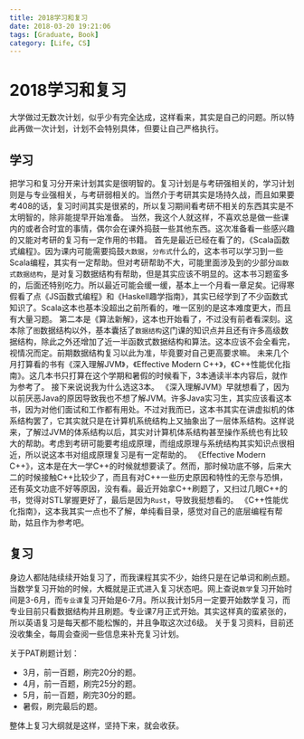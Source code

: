 ```yaml
---
title: 2018学习和复习
date: 2018-03-20 19:21:06
tags: [Graduate, Book]
category: [Life, CS]
---
```


# 2018学习和复习

大学做过无数次计划，似乎少有完全达成，这样看来，其实是自己的问题。所以特此再做一次计划，计划不会特别具体，但要让自己严格执行。

<!-- more -->
## 学习

把学习和复习分开来计划其实是很明智的。复习计划是与考研强相关的，学习计划则是与专业强相关，与考研弱相关的。当然介于考研其实是场持久战，而且如果要考408的话，复习时间其实是很紧的，所以复习期间看考研不相关的东西其实是不太明智的，除非能提早开始准备。
当然，我这个人就这样，不喜欢总是做一些课内的或者合时宜的事情，偶尔会在课外捣鼓一些其他东西。这次准备看一些感兴趣的又能对考研的复习有一定作用的书籍。
首先是最近已经在看了的，《Scala函数式编程》。因为课内可能需要捣鼓`大数据`，`分布式`什么的，这本书可以学习到一些Scala编程，其实有一定帮助。但对考研帮助不大，可能里面涉及到的少部分`函数式数据结构`，是对复习数据结构有帮助，但是其实应该不明显的。这本书习题蛮多的，后面还特别吃力。所以最近可能会缓一缓，基本上一个月看一章足矣。记得寒假看了点《JS函数式编程》和《Haskell趣学指南》，其实已经学到了不少函数式知识了。Scala这本也基本没超出之前所看的，唯一区别的是这本难度更大，而且有大量习题。
第二本是《算法新解》，这本也开始看了，不过没有前者看深刻。这本除了`图`数据结构以外，基本囊括了`数据结构`这门课的知识点并且还有许多高级数据结构，除此之外还增加了近一半函数式数据结构和算法。这本应该不会全看完，视情况而定。前期数据结构复习以此为准，毕竟要对自己更高要求嘛。
未来几个月打算看的书有《深入理解JVM》，《Effective Modern C++》，《C++性能优化指南》。这几本书只打算在这个学期和暑假的时候看下，3本通读半本内容后，就作为参考了。
接下来说说我为什么选这3本。
《深入理解JVM》早就想看了，因为以前厌恶Java的原因导致我也不想了解JVM。许多Java实习生，其实应该看这本书，因为对他们面试和工作都有用处。不过对我而已，这本书其实在讲虚拟机的体系结构罢了，它其实就只是在计算机系统结构上又抽象出了一层体系结构。这样说来，了解过JVM的体系结构以后，其实对计算机体系结构甚至操作系统也有比较大的帮助。考虑到考研可能要考组成原理，而组成原理与系统结构其实知识点很相近，所以说这本书对组成原理复习是有一定帮助的。
《Effective Modern C++》，这本是在大一学C++的时候就想要读了。然而，那时候功底不够，后来大二的时候接触C++比较少了，而且有对C++一些历史原因和特性的无奈与恐惧，还有英文功底不好等原因，没有看。最近开始拿C++刷题了，又扫过几眼C++的书，觉得对STL掌握更好了，最后是因为`Rust`，导致我挺想看的。
《C++性能优化指南》，这本我其实一点也不了解，单纯看目录，感觉对自己的底层编程有帮助，姑且作为参考吧。

## 复习

身边人都陆陆续续开始复习了，而我课程其实不少，始终只是在记单词和刷点题。当数学复习开始的时候，大概就是正式进入复习状态吧。网上查说`数学`复习开始时间是3-6月，而`专业课`复习开始是6-7月。所以我计划5月一定要开始数学复习，而专业目前只看数据结构并且刷题。专业课7月正式开始。其实这样真的蛮紧张的，所以英语复习是每天都不能松懈的，并且争取这次过6级。
关于复习资料，目前还没收集全，每周会查阅一些信息来补充复习计划。

关于PAT刷题计划：
- 3月，前一百题，刷完20分的题。
- 4月，前一百题，刷完25分的题。
- 5月，前一百题，刷完30分的题。
- 暑假，刷完最后的题。

整体上复习大纲就是这样，坚持下来，就会收获。